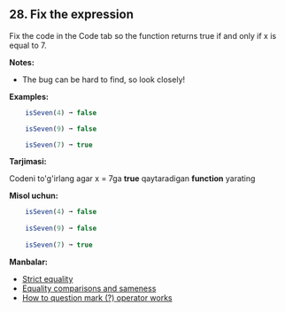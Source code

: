 ## 28. Fix the expression

Fix the code in the Code tab so the function returns true if and only if x is equal to 7.

**Notes:**

- The bug can be hard to find, so look closely!

**Examples:**

```js
    isSeven(4) ➞ false

    isSeven(9) ➞ false

    isSeven(7) ➞ true
```

**Tarjimasi:**

Codeni to'g'irlang agar x = 7ga **true** qaytaradigan **function** yarating

**Misol uchun:**

```js
    isSeven(4) ➞ false
    
    isSeven(9) ➞ false
    
    isSeven(7) ➞ true
```

**Manbalar:**

- [Strict equality](https://developer.mozilla.org/en-US/docs/Web/JavaScript/Reference/Operators/Strict_equality)
- [Equality comparisons and sameness](https://developer.mozilla.org/en-US/docs/Web/JavaScript/Equality_comparisons_and_sameness)
- [How to question mark (?) operator works](https://www.freecodecamp.org/news/how-the-question-mark-works-in-javascript/)